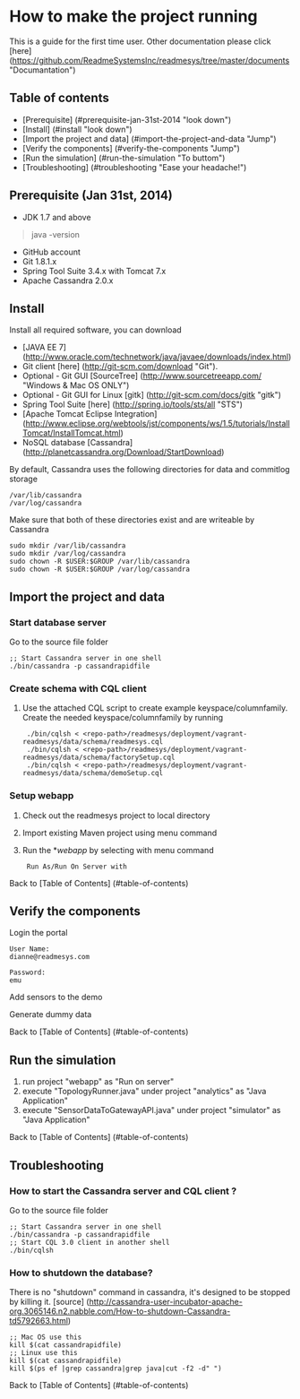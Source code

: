 # How to make the project running
This is a guide for the first time user. Other documentation please click [here] (https://github.com/ReadmeSystemsInc/readmesys/tree/master/documents "Documantation")

## Table of contents

* [Prerequisite] (#prerequisite-jan-31st-2014 "look down")
* [Install] (#install "look down")
* [Import the project and data] (#import-the-project-and-data "Jump") 
* [Verify the components] (#verify-the-components "Jump")
* [Run the simulation] (#run-the-simulation "To buttom")
* [Troubleshooting] (#troubleshooting "Ease your headache!")

## Prerequisite (Jan 31st, 2014)
* JDK 1.7 and above
	
> java -version

* GitHub account
* Git 1.8.1.x
* Spring Tool Suite 3.4.x with Tomcat 7.x
* Apache Cassandra 2.0.x

## Install
Install all required software, you can download 
* [JAVA EE 7] (http://www.oracle.com/technetwork/java/javaee/downloads/index.html) 
* Git client [here] (http://git-scm.com/download "Git"). 
* Optional - Git GUI [SourceTree] (http://www.sourcetreeapp.com/ "Windows & Mac OS ONLY") 
* Optional - Git GUI for Linux [gitk] (http://git-scm.com/docs/gitk "gitk")
* Spring Tool Suite [here] (http://spring.io/tools/sts/all "STS")
* [Apache Tomcat Eclipse Integration] (http://www.eclipse.org/webtools/jst/components/ws/1.5/tutorials/InstallTomcat/InstallTomcat.html)
* NoSQL database [Cassandra] (http://planetcassandra.org/Download/StartDownload)

By default, Cassandra uses the following directories for data and commitlog storage

	/var/lib/cassandra
	/var/log/cassandra

Make sure that both of these directories exist and are writeable by Cassandra 

	sudo mkdir /var/lib/cassandra
 	sudo mkdir /var/log/cassandra
 	sudo chown -R $USER:$GROUP /var/lib/cassandra
 	sudo chown -R $USER:$GROUP /var/log/cassandra

## Import the project and data

### Start database server
Go to the source file folder

	;; Start Cassandra server in one shell
	./bin/cassandra -p cassandrapidfile

### Create schema with CQL client
1. Use the attached CQL script to create example keyspace/columnfamily. Create the needed keyspace/columnfamily by running
  
        ./bin/cqlsh < <repo-path>/readmesys/deployment/vagrant-readmesys/data/schema/readmesys.cql
        ./bin/cqlsh < <repo-path>/readmesys/deployment/vagrant-readmesys/data/schema/factorySetup.cql
        ./bin/cqlsh < <repo-path>/readmesys/deployment/vagrant-readmesys/data/schema/demoSetup.cql

### Setup webapp
1. Check out the readmesys project to local directory
2. Import existing Maven project using menu command
3. Run the **webapp* by selecting with menu command
   
        Run As/Run On Server with

Back to [Table of Contents] (#table-of-contents)

## Verify the components

Login the portal
 
	User Name:
	dianne@readmesys.com
	
	Password:
	emu

Add sensors to the demo

Generate dummy data

Back to [Table of Contents] (#table-of-contents)

## Run the simulation

1. run project "webapp" as "Run on server"
2. execute "TopologyRunner.java" under project "analytics" as "Java Application"
3. execute "SensorDataToGatewayAPI.java" under project "simulator" as "Java Application"

Back to [Table of Contents] (#table-of-contents)

## Troubleshooting
### How to start the **Cassandra server** and **CQL client** ?
Go to the source file folder

	;; Start Cassandra server in one shell
	./bin/cassandra -p cassandrapidfile
	;; Start CQL 3.0 client in another shell
	./bin/cqlsh 
        
### How to shutdown the database? 
There is no "shutdown" command in cassandra, it's designed to be stopped by killing it. [source] (http://cassandra-user-incubator-apache-org.3065146.n2.nabble.com/How-to-shutdown-Cassandra-td5792663.html)

	;; Mac OS use this
	kill $(cat cassandrapidfile)
	;; Linux use this
	kill $(cat cassandrapidfile)
	kill $(ps ef |grep cassandra|grep java|cut -f2 -d" ")

Back to [Table of Contents] (#table-of-contents)
